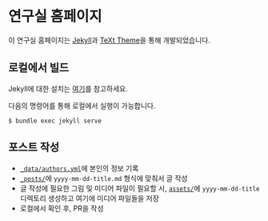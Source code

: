 # 연구실 홈페이지

이 연구실 홈페이지는 [Jekyll](https://jekyllrb-ko.github.io/)과 [TeXt
Theme](https://github.com/kitian616/jekyll-TeXt-theme)을 통해 개발되었습니다.


## 로컬에서 빌드

Jekyll에 대한 설치는 [여기](https://jekyllrb-ko.github.io/docs/)를 참고하세요.

다음의 명령어를 통해 로컬에서 실행이 가능합니다.
```shell
$ bundle exec jekyll serve
```


## 포스트 작성

- [`_data/authors.yml`](./_data/authors.yml)에 본인의 정보 기록
- [`_posts/`](./_posts)에 `yyyy-mm-dd-title.md` 형식에 맞춰서 글 작성
- 글 작성에 필요한 그림 및 미디어 파일이 필요할 시, [`assets/`](./assets)에
  `yyyy-mm-dd-title` 디렉토리 생성하고 여기에 미디어 파일들을 저장
- 로컬에서 확인 후, PR을 작성
